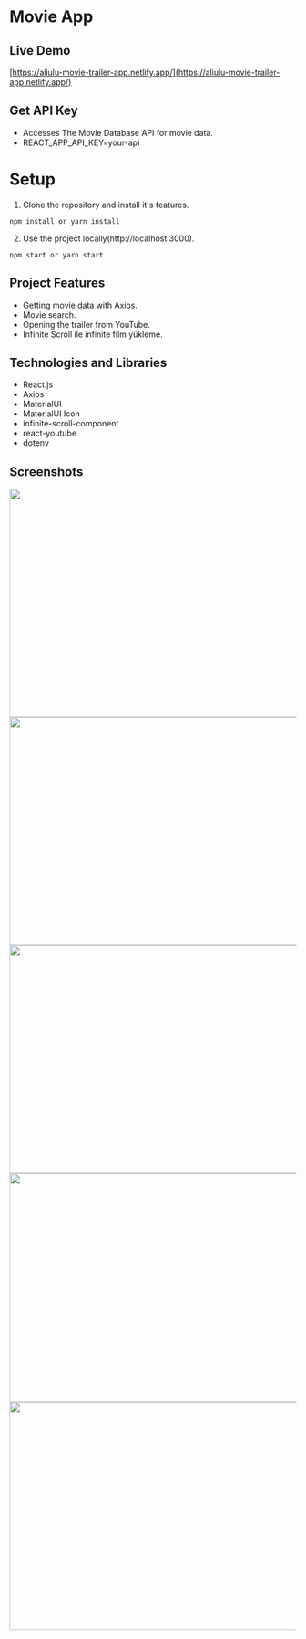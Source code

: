 # Movie App

## Live Demo

[https://aliulu-movie-trailer-app.netlify.app/](https://aliulu-movie-trailer-app.netlify.app/)

## Get API Key

- Accesses The Movie Database API for movie data.
- REACT_APP_API_KEY=your-api

# Setup

1. Clone the repository and install it's features.

```
npm install or yarn install
```

2. Use the project locally(http://localhost:3000).

```
npm start or yarn start
```

## Project Features

- Getting movie data with Axios. <br />
- Movie search. <br />
- Opening the trailer from YouTube. <br />
- Infinite Scroll ile infinite film yükleme. <br />

## Technologies and Libraries

- React.js <br />
- Axios <br />
- MaterialUI <br />
- MaterialUI Icon <br />
- infinite-scroll-component <br />
- react-youtube <br />
- dotenv <br /> 

## Screenshots

<img src="https://user-images.githubusercontent.com/67802869/199599355-dcf46fe0-a02c-40db-ab4e-bc9f793e2a9a.png" width=800px height=400px />  <img src="https://user-images.githubusercontent.com/67802869/199597836-b5170acb-c899-4e55-9792-9cee3df136a8.png" width=800px height=400px />  <img src="https://user-images.githubusercontent.com/67802869/199598233-8cc0a296-9a8c-409d-b06b-ad3d570ea312.png" width=800px height=400px />  <img src="https://user-images.githubusercontent.com/67802869/199598339-2de436dd-e581-4bab-9ea6-17c638c9a334.png" width=800px height=400px />  <img src="https://user-images.githubusercontent.com/67802869/199598508-ea925287-1878-4b4f-b8e8-23d03c762c9c.png" width=800px height=400px /> 

